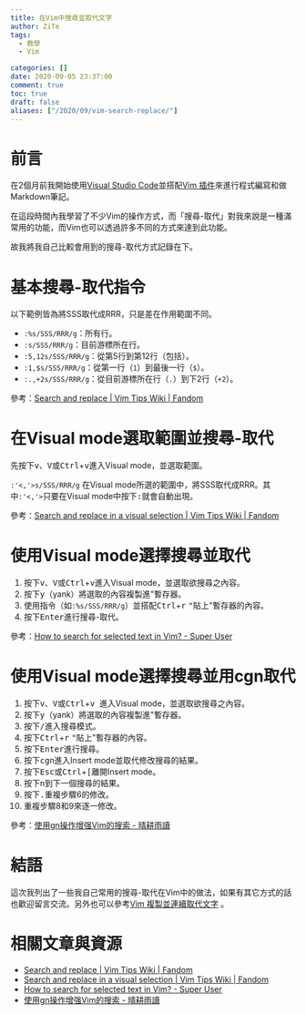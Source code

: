 ```yaml
---
title: 在Vim中搜尋並取代文字
author: ZiTe
tags:
  - 教學
  - Vim

categories: []
date: 2020-09-05 23:37:00
comment: true
toc: true
draft: false
aliases: ["/2020/09/vim-search-replace/"]
---
```

# 前言

在2個月前我開始使用[Visual Studio Code](https://code.visualstudio.com/)並搭配[Vim 插件](https://marketplace.visualstudio.com/items?itemName=vscodevim.vim)來進行程式編寫和做Markdown筆記。

在這段時間內我學習了不少Vim的操作方式，而「搜尋-取代」對我來說是一種滿常用的功能，而Vim也可以透過許多不同的方式來達到此功能。

故我將我自己比較會用到的搜尋-取代方式記錄在下。

<!--more-->

# 基本搜尋-取代指令

以下範例皆為將SSS取代成RRR，只是差在作用範圍不同。

* `:%s/SSS/RRR/g`：所有行。
* `:s/SSS/RRR/g`：目前游標所在行。
* `:5,12s/SSS/RRR/g`：從第5行到第12行（包括）。
* `:1,$s/SSS/RRR/g`：從第一行（`1`）到最後一行（`$`）。
* `:.,+2s/SSS/RRR/g`：從目前游標所在行（`.`）到下2行（`+2`）。

參考：[Search and replace | Vim Tips Wiki | Fandom](https://vim.fandom.com/wiki/Search_and_replace)

# 在Visual mode選取範圍並搜尋-取代

先按下<kbd>v</kbd>、<kbd>V</kbd>或<kbd>Ctrl</kbd>+<kbd>v</kbd>進入Visual mode，並選取範圍。

`:'<,'>s/SSS/RRR/g`
在Visual mode所選的範圍中，將SSS取代成RRR。其中`:'<,'>`只要在Visual mode中按下<kbd>:</kbd>就會自動出現。

參考：[Search and replace in a visual selection | Vim Tips Wiki | Fandom](https://vim.fandom.com/wiki/Search_and_replace_in_a_visual_selection)

# 使用Visual mode選擇搜尋並取代
1. 按下<kbd>v</kbd>、<kbd>V</kbd>或<kbd>Ctrl</kbd>+<kbd>v</kbd>進入Visual mode，並選取欲搜尋之內容。
2. 按下<kbd>y</kbd>（yank）將選取的內容複製進"暫存器。
3. 使用指令（如`:%s/SSS/RRR/g`）並搭配<kbd>Ctrl</kbd>+<kbd>r</kbd> <kbd>"</kbd>貼上"暫存器的內容。
4. 按下<kbd>Enter</kbd>進行搜尋-取代。

參考：[How to search for selected text in Vim? - Super User](https://superuser.com/questions/41378/how-to-search-for-selected-text-in-vim)

# 使用Visual mode選擇搜尋並用cgn取代

1. 按下<kbd>v</kbd>、<kbd>V</kbd>或<kbd>Ctrl</kbd>+<kbd>v </kbd>進入Visual mode，並選取欲搜尋之內容。
2. 按下<kbd>y</kbd>（yank）將選取的內容複製進"暫存器。
3. 按下<kbd>/</kbd>進入搜尋模式。
4. 按下<kbd>Ctrl</kbd>+<kbd>r</kbd> <kbd>"</kbd>貼上"暫存器的內容。
5. 按下<kbd>Enter</kbd>進行搜尋。
6. 按下<kbd>c</kbd><kbd>g</kbd><kbd>n</kbd>進入Insert mode並取代修改搜尋的結果。
7. 按下<kbd>Esc</kbd>或<kbd>Ctrl</kbd>+<kbd>[</kbd>離開Insert mode。
8. 按下<kbd>n</kbd>到下一個搜尋的結果。
9. 按下<kbd>.</kbd>重複步驟6的修改。
10. 重複步驟8和9來逐一修改。

參考：[使用gn操作增强Vim的搜索 - 晴耕雨讀](http://0x3f.org/post/enhance-search-with-gn-in-vim/)

# 結語

這次我列出了一些我自己常用的搜尋-取代在Vim中的做法，如果有其它方式的話也歡迎留言交流。另外也可以參考[Vim 複製並連續取代文字](/posts/vim-con-replace/) 。

# 相關文章與資源

* [Search and replace | Vim Tips Wiki | Fandom](https://vim.fandom.com/wiki/Search_and_replace)
* [Search and replace in a visual selection | Vim Tips Wiki | Fandom](https://vim.fandom.com/wiki/Search_and_replace_in_a_visual_selection)
* [How to search for selected text in Vim? - Super User](https://superuser.com/questions/41378/how-to-search-for-selected-text-in-vim)
* [使用gn操作增强Vim的搜索 - 晴耕雨讀](http://0x3f.org/post/enhance-search-with-gn-in-vim/)
